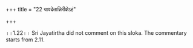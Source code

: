 +++
title = "22 यावदेतान्निरीक्षेऽहं"

+++
  
  
।।1.22।। Sri Jayatirtha did not comment on this sloka. The commentary
starts from 2.11.  
  
